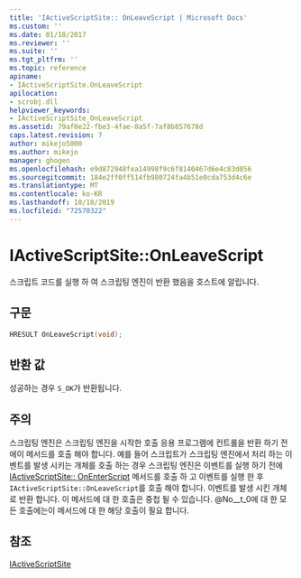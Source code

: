 ```yaml
---
title: 'IActiveScriptSite:: OnLeaveScript | Microsoft Docs'
ms.custom: ''
ms.date: 01/18/2017
ms.reviewer: ''
ms.suite: ''
ms.tgt_pltfrm: ''
ms.topic: reference
apiname:
- IActiveScriptSite.OnLeaveScript
apilocation:
- scrobj.dll
helpviewer_keywords:
- IActiveScriptSite_OnLeaveScript
ms.assetid: 79af0e22-fbe3-4fae-8a5f-7af8b857678d
caps.latest.revision: 7
author: mikejo5000
ms.author: mikejo
manager: ghogen
ms.openlocfilehash: e9d872948fea14998f9c6f8140467d6e4c83d056
ms.sourcegitcommit: 184e2ff0ff514fb980724fa4b51e0cda753d4c6e
ms.translationtype: MT
ms.contentlocale: ko-KR
ms.lasthandoff: 10/18/2019
ms.locfileid: "72570322"
---
```

# <a name="iactivescriptsiteonleavescript"></a>IActiveScriptSite::OnLeaveScript
스크립트 코드를 실행 하 여 스크립팅 엔진이 반환 했음을 호스트에 알립니다.  
  
## <a name="syntax"></a>구문  
  
```cpp
HRESULT OnLeaveScript(void);  
```  
  
## <a name="return-value"></a>반환 값  
 성공하는 경우 `S_OK`가 반환됩니다.  
  
## <a name="remarks"></a>주의  
 스크립팅 엔진은 스크립팅 엔진을 시작한 호출 응용 프로그램에 컨트롤을 반환 하기 전에이 메서드를 호출 해야 합니다. 예를 들어 스크립트가 스크립팅 엔진에서 처리 하는 이벤트를 발생 시키는 개체를 호출 하는 경우 스크립팅 엔진은 이벤트를 실행 하기 전에 [IActiveScriptSite:: OnEnterScript](../../winscript/reference/iactivescriptsite-onenterscript.md) 메서드를 호출 하 고 이벤트를 실행 한 후 `IActiveScriptSite::OnLeaveScript`를 호출 해야 합니다. 이벤트를 발생 시킨 개체로 반환 합니다. 이 메서드에 대 한 호출은 중첩 될 수 있습니다. @No__t_0에 대 한 모든 호출에는이 메서드에 대 한 해당 호출이 필요 합니다.  
  
## <a name="see-also"></a>참조  
 [IActiveScriptSite](../../winscript/reference/iactivescriptsite.md)